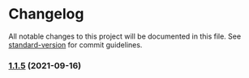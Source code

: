# Changelog

All notable changes to this project will be documented in this file. See [standard-version](https://github.com/conventional-changelog/standard-version) for commit guidelines.

### [1.1.5](https://github.com/YassinEldeeb/memos-app/compare/v1.1.3...v1.1.5) (2021-09-16)
